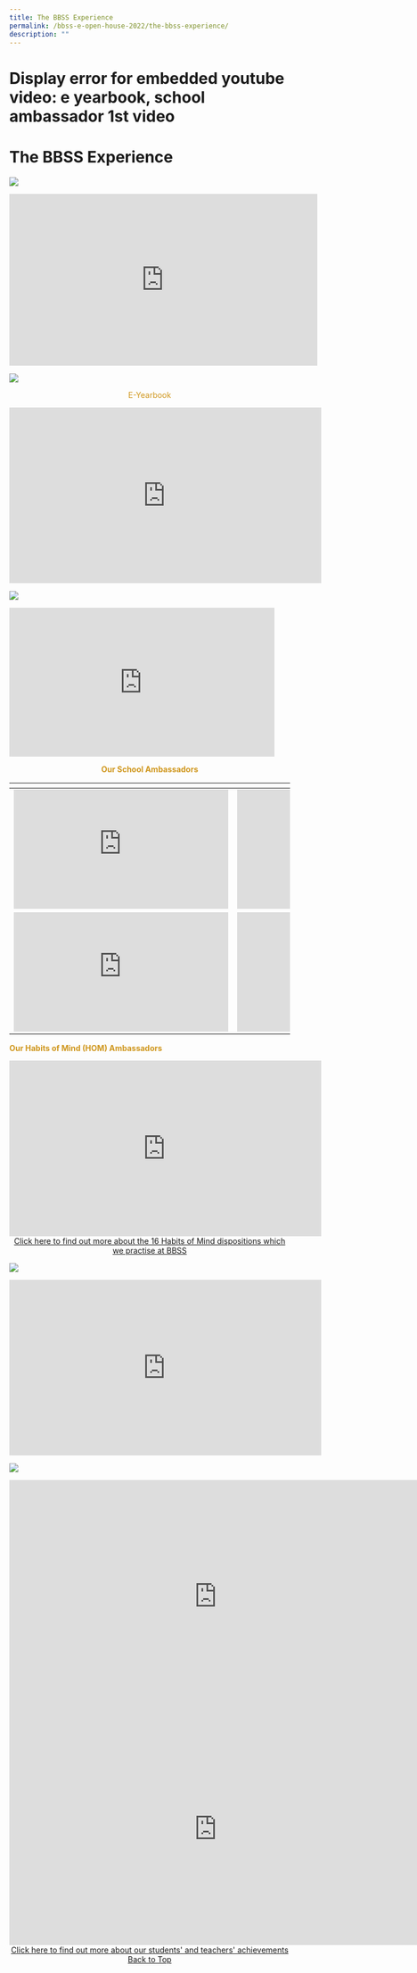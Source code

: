 ```yaml
---
title: The BBSS Experience
permalink: /bbss-e-open-house-2022/the-bbss-experience/
description: ""
---
```

# Display error for embedded youtube video: e yearbook, school ambassador 1st video
<a id="top"></a>
# The BBSS Experience


![](/images/Bbss%20e%20open%20house%202022/bbss1.png)

<iframe width="553" height="308" src="https://www.youtube.com/embed/dY2lgejV_tQ" title="The BBSS Experience" frameborder="0" allow="accelerometer; autoplay; clipboard-write; encrypted-media; gyroscope; picture-in-picture" allowfullscreen></iframe>

![](/images/Bbss%20e%20open%20house%202022/LIFE-IN-BBSS.png)

<p style="text-align: center; color: #cf961c">E-Yearbook
</p>

<iframe width="560" height="315" src="https://www.youtube.com/embed/5z52GDycf4k" title="BBSS e-Yearbook 2022" frameborder="0" allow="accelerometer; autoplay; clipboard-write; encrypted-media; gyroscope; picture-in-picture" allowfullscreen></iframe>

![](/images/Bbss%20e%20open%20house%202022/voices-of-students-heading.png)


<iframe width="476" height="267" src="https://www.youtube.com/embed/DttlAAGSkpI" title="The Coughing Hills of Bukit Batok: What's In A Name?" frameborder="0" allow="accelerometer; autoplay; clipboard-write; encrypted-media; gyroscope; picture-in-picture" allowfullscreen></iframe>

<p style="text-align: center; color: #cf961c"><b>Our School Ambassadors</b></p>


<table>
<thead>
  <tr>
    <th></th>
    <th></th>
  </tr>
</thead>
<tbody>
  <tr>
    <td><iframe width="385" height="214" src="https://www.youtube.com/embed/wuAon8Wr-yw" title="BBSS School Ambassador Aryan 2A6" frameborder="0" allow="accelerometer; autoplay; clipboard-write; encrypted-media; gyroscope; picture-in-picture" allowfullscreen></iframe> </td>
    <td><iframe width="385" height="214" src="https://www.youtube.com/embed/FJWL_GW_o6s" title="School Ambassador Si Yi 2A7" frameborder="0" allow="accelerometer; autoplay; clipboard-write; encrypted-media; gyroscope; picture-in-picture" allowfullscreen></iframe> </td>
  </tr>
  <tr>
    <td><iframe width="385" height="214" src="https://www.youtube.com/embed/lW6PTZVTH8E" title="BBSS Ambassador - Jacqueline" frameborder="0" allow="accelerometer; autoplay; clipboard-write; encrypted-media; gyroscope; picture-in-picture" allowfullscreen></iframe></td>
    <td><iframe width="385" height="214" src="https://www.youtube.com/embed/E5cAdhm_4V4" title="BBSS Ambassador - Celeste" frameborder="0" allow="accelerometer; autoplay; clipboard-write; encrypted-media; gyroscope; picture-in-picture" allowfullscreen></iframe></td>
  </tr>
</tbody>
</table>


<p style="color: #cf961c"><b>Our Habits of Mind (HOM) Ambassadors</b></p>

<iframe width="560" height="315" src="https://www.youtube.com/embed/rOGymKTIfjY" title="BBSS Habits of Mind" frameborder="0" allow="accelerometer; autoplay; clipboard-write; encrypted-media; gyroscope; picture-in-picture" allowfullscreen></iframe>

<center><a href="/our-bbss-experience/Key-Programmes/habits-of-mind/" target="_blank">Click here to find out more about the 16 Habits of Mind dispositions which we practise at BBSS</a></center>

![](/images/Bbss%20e%20open%20house%202022/VOICES-OF-BBSS-ALUMNI.png)

<iframe width="560" height="315" src="https://www.youtube.com/embed/aHmBn2HXiBw" title="Voices of BBSS Alumni" frameborder="0" allow="accelerometer; autoplay; clipboard-write; encrypted-media; gyroscope; picture-in-picture" allowfullscreen></iframe>

![](/images/Bbss%20e%20open%20house%202022/VOICES%20OF%20BBSS%20TEACHERS.png)

<iframe width="743" height="417" src="https://www.youtube.com/embed/Y-JL3meXg0Y" title="Voices of BBSS Teachers" frameborder="0" allow="accelerometer; autoplay; clipboard-write; encrypted-media; gyroscope; picture-in-picture" allowfullscreen></iframe>

<iframe width="743" height="417" src="https://www.youtube.com/embed/gTGTh-IHI4I" title="SHHK Leap Award 2022 Mr Nikhil Chat" frameborder="0" allow="accelerometer; autoplay; clipboard-write; encrypted-media; gyroscope; picture-in-picture" allowfullscreen></iframe>

<center><a href="/our-achievements/Celebrating-Achievements/" target="_blank">Click here to find out more about our students' and teachers' achievements</a></center>

<center><a href="#top">Back to Top</a></center>